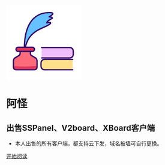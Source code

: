 ![logo](_media/logo.png)

# 阿怪

## 出售SSPanel、V2board、XBoard客户端

- 本人出售的所有客户端，都支持云下发，域名被墙可自行更换。
    
[开始阅读](README.md)